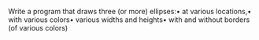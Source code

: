 Write a program that draws three (or more) ellipses:• at various locations,• with various colors• various widths and heights• with and without borders (of various colors)
